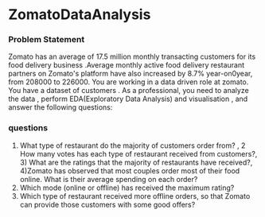 # ZomatoDataAnalysis
### Problem Statement
 Zomato has an average of 17.5 million monthly transacting customers for its
food delivery business .Average monthly active food delivery restaurant partners
on Zomato's platform have also increased by 8.7% year-on0year, from 208000  to 226000. 
You are working in a data driven role at zomato. You have a dataset of customers .
As a professional, you need to analyze the data , perform EDA(Exploratory Data Analysis)
and visualisation , and  answer the following questions:
### questions
1) What type of restaurant do the majority of customers order from? , 2 How many votes has each type of restaurant received from customers?, 3) What are the ratings that the majority of restaurants have received?,
   4)Zomato has observed that most couples order most of their food online. What is their
average spending on each order?
5) Which mode (online or offline) has received the maximum rating?
 6) Which type of restaurant received more offline orders, so that Zomato can provide those 
customers with some good offers?



